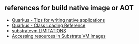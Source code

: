 ## references for build native image or AOT
- [Quarkus - Tips for writing native applications](https://quarkus.io/guides/writing-native-applications-tips)
- [Quarkus - Class Loading Reference](https://quarkus.io/guides/class-loading-reference)
- [substratevm LIMITATIONS](https://github.com/oracle/graal/blob/master/substratevm/LIMITATIONS.md)
- [Accessing resources in Substrate VM images](https://github.com/oracle/graal/blob/master/substratevm/RESOURCES.md)